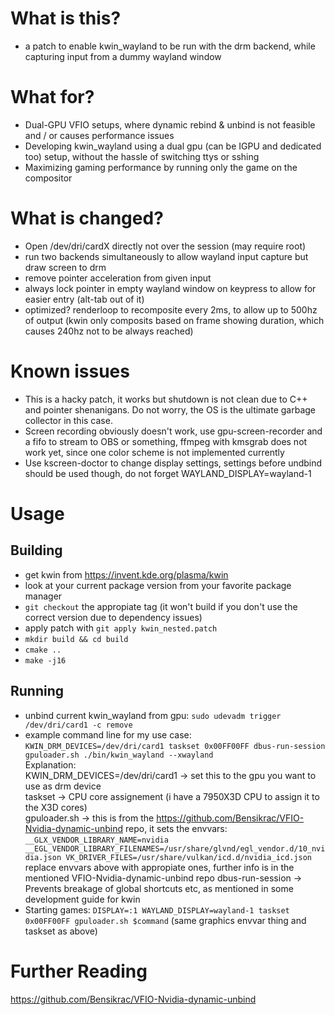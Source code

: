 # What is this?
- a patch to enable kwin_wayland to be run with the drm backend, while capturing input from a dummy wayland window

# What for?
- Dual-GPU VFIO setups, where dynamic rebind & unbind is not feasible and / or causes performance issues
- Developing kwin_wayland using a dual gpu (can be IGPU and dedicated too) setup, without the hassle of switching ttys or sshing
- Maximizing gaming performance by running only the game on the compositor

# What is changed?
- Open /dev/dri/cardX directly not over the session (may require root)
- run two backends simultaneously to allow wayland input capture but draw screen to drm
- remove pointer acceleration from given input
- always lock pointer in empty wayland window on keypress to allow for easier entry (alt-tab out of it)
- optimized? renderloop to recomposite every 2ms, to allow up to 500hz of output (kwin only composits based on frame showing duration, which causes 240hz not to be always reached)

# Known issues
- This is a hacky patch, it works but shutdown is not clean due to C++ and pointer shenanigans. Do not worry, the OS is the ultimate garbage collector in this case.
- Screen recording obviously doesn't work, use gpu-screen-recorder and a fifo to stream to OBS or something, ffmpeg with kmsgrab does not work yet, since one color scheme is not implemented currently
- Use kscreen-doctor to change display settings, settings before undbind should be used though, do not forget WAYLAND_DISPLAY=wayland-1

# Usage
## Building
- get kwin from https://invent.kde.org/plasma/kwin
- look at your current package version from your favorite package manager
- `git checkout` the appropiate tag (it won't build if you don't use the correct version due to dependency issues)
- apply patch with `git apply kwin_nested.patch`
- `mkdir build && cd build`
- `cmake ..`
- `make -j16`

## Running
- unbind current kwin_wayland from gpu: `sudo udevadm trigger /dev/dri/card1 -c remove`
- example command line for my use case: `KWIN_DRM_DEVICES=/dev/dri/card1 taskset 0x00FF00FF dbus-run-session gpuloader.sh ./bin/kwin_wayland --xwayland` <br>
Explanation: <br>
  KWIN_DRM_DEVICES=/dev/dri/card1 -> set this to the gpu you want to use as drm device <br>
  taskset -> CPU core assignement (i have a 7950X3D CPU to assign it to the X3D cores) <br>
  gpuloader.sh -> this is from the https://github.com/Bensikrac/VFIO-Nvidia-dynamic-unbind repo, it sets the envvars:
  `__GLX_VENDOR_LIBRARY_NAME=nvidia __EGL_VENDOR_LIBRARY_FILENAMES=/usr/share/glvnd/egl_vendor.d/10_nvidia.json VK_DRIVER_FILES=/usr/share/vulkan/icd.d/nvidia_icd.json` <br>
  replace envvars above with appropiate ones, further info is in the mentioned VFIO-Nvidia-dynamic-unbind repo
  dbus-run-session -> Prevents breakage of global shortcuts etc, as mentioned in some development guide for kwin
- Starting games: `DISPLAY=:1 WAYLAND_DISPLAY=wayland-1 taskset 0x00FF00FF gpuloader.sh $command` (same graphics envvar thing and taskset as above)

# Further Reading
https://github.com/Bensikrac/VFIO-Nvidia-dynamic-unbind
   
